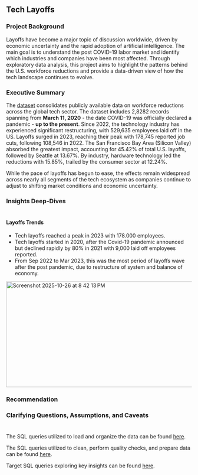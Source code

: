 ## Tech Layoffs

### Project Background

Layoffs have become a major topic of discussion worldwide, driven by economic uncertainty and the rapid adoption of artificial intelligence.  The main goal is to understand the post COVID-19 labor market and identify which industries and companies have been most affected. Through exploratory data analysis, this project aims to highlight the patterns behind the U.S. workforce reductions and provide a data-driven view of how the tech landscape continues to evolve.

### Executive Summary

The [dataset](https://www.kaggle.com/datasets/swaptr/layoffs-2022) consolidates publicly available data on workforce reductions across the global tech sector.  The dataset includes 2,8282 records spanning from **March 11, 2020** - the date COVID-19 was officially declared a pandemic - **up to the present**. Since 2022, the technology industry has experienced significant restructuring, with 529,635 employees laid off in the US. Layoffs surged in 2023, reaching their peak with 178,745 reported job cuts, following 108,546 in 2022. The San Francisco Bay Area (Silicon Valley) absorbed the greatest impact, accounting for 45.42% of total U.S. layoffs, followed by Seattle at 13.67%. By industry, hardware technology led the reductions with 15.85%, trailed by the consumer sector at 12.24%.

While the pace of layoffs has begun to ease, the effects remain widespread across nearly all segments of the tech ecosystem as companies continue to adjust to shifting market conditions and economic uncertainty.


### Insights Deep-Dives
#
#### Layoffs Trends
- Tech layoffs reached a peak in 2023 with 178.000 employees.
- Tech layoffs started in 2020, after the Covid-19 pandemic announced but declined rapidly by 80% in 2021 with 9,000 laid off employees reported.
- From Sep 2022 to Mar 2023, this was the most period of layoffs wave after the post pandemic, due to restructure of system and balance of economy. 
<img width="838" height="286" alt="Screenshot 2025-10-26 at 8 42 13 PM" src="https://github.com/user-attachments/assets/3b9d77e8-8ac7-48a2-aafb-651adcf33ef9" />









### Recommendation


### Clarifying Questions, Assumptions, and Caveats


#

The SQL queries utilized to load and organize the data can be found [here](https://github.com/hna778/SQL-Porfoio/blob/main/Layoffs/layoffs_Loading.sql).

The SQL queries utilized to clean, perform quality checks, and prepare data can be found [here](https://github.com/hna778/SQL-Porfoio/blob/main/Layoffs/layoffs_DataCleaning.sql).

Target SQL queries exploring key insights can be found [here](https://github.com/hna778/SQL-Porfoio/blob/main/Layoffs/layofss_EDA.sql).

